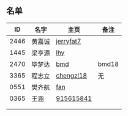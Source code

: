 ## 名单

| ID   | 名字 | 主页 | 备注 |
| ---- | ---- | ---- | ---- |
| 2446 | 黄嘉诚 |  [jerryfat7](Student/2020-Autumn/Markdown-Git/hjc.md)    |      |
| 1445 |  梁亨源  |  [lhy](Student/2020-Autumn/Markdown-Git/1445.md)    |      |
|2470  |毕梦达|    [bmd](Student/2020-Autumn/Markdown-Git/2470.md ) |bmd18|
| 3365 | 程志立 | [chengzl18](Student/2020-Autumn/Markdown-Git/chengzl18.md) | 无 |
| 0551 |  樊齐航| [fan](https://github.com/saturn-lab/MEE-CC07/blob/master/Memos/Student/2019-Autumn/%23%E6%A8%8A%E9%BD%90%E8%88%AA.md)     |      |
| 0365 | 王涵     | [915615841](https://github.com/saturn-lab/MEE-CC07/blob/master/0365.md)     |      |
|      |      |      |      |
|      |      |      |      |


